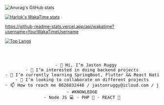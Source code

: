 

<!---
JRuggy/JRuggy is a ✨ special ✨ repository because its `README.md` (this file) appears on your GitHub profile.
You can click the Preview link to take a look at your changes.
--->

![Anurag's GitHub stats](https://github-readme-stats.vercel.app/api?username=JRuggy&show_icons=true&theme=dark)

[![Harlok's WakaTime stats](https://github-readme-stats.vercel.app/api/wakatime?username=JRuggy)](https://github.com/anuraghazra/github-readme-stats)

https://github-readme-stats.vercel.app/api/wakatime?username=YourWakaTimeUsername

[![Top Langs](https://github-readme-stats.vercel.app/api/top-langs/?username=JRuggy&layout=pie&theme=dark)](https://github.com/JRuggy/github-readme-stats)



<div align="center">
<br><br>
<pre>
   - 👋 Hi, I’m Jaston Ruggy
- 👀 I’m interested in doing backend projects
- 🌱 I’m currently learning SpringBoot, Flutter && React Native
- 💞️ I’m looking to collaborate on different projects
- 📫 How to reach me 0626832446 / jastonruggy@icloud.com / jastonruggy170@gmail.com
- #KNOWLEDGE
- Node JS 💻 - PHP 🐘 - REACT 💮
</pre>
<br><br><br>
</div>
